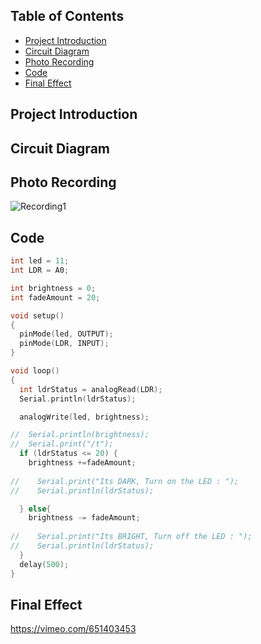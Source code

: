 ## Table of Contents
* [Project Introduction](#project-introduction)
* [Circuit Diagram](#circuit-diagram)
* [Photo Recording](#photo-recording)
* [Code](#code)
* [Final Effect](#final-effect)

## Project Introduction

## Circuit Diagram

## Photo Recording
![Recording1](https://github.com/msc-creative-computing/p-comp-week-1-labs-HarryWuuuuu/blob/717da91badcab923e151406bad2cbc8d96ca650e/Week%203/Lab%2004/Feedback%20System.png)

## Code
```c
int led = 11;
int LDR = A0;

int brightness = 0;
int fadeAmount = 20;

void setup()
{
  pinMode(led, OUTPUT);
  pinMode(LDR, INPUT);
}

void loop()
{
  int ldrStatus = analogRead(LDR);
  Serial.println(ldrStatus);

  analogWrite(led, brightness);

//  Serial.println(brightness); 
//  Serial.print("/t"); 
  if (ldrStatus <= 20) {
    brightness +=fadeAmount;
   
//    Serial.print("Its DARK, Turn on the LED : ");
//    Serial.println(ldrStatus);

  } else{
    brightness -= fadeAmount;
    
//    Serial.print("Its BRIGHT, Turn off the LED : ");
//    Serial.println(ldrStatus);
  }
  delay(500);
}
```

## Final Effect
https://vimeo.com/651403453
